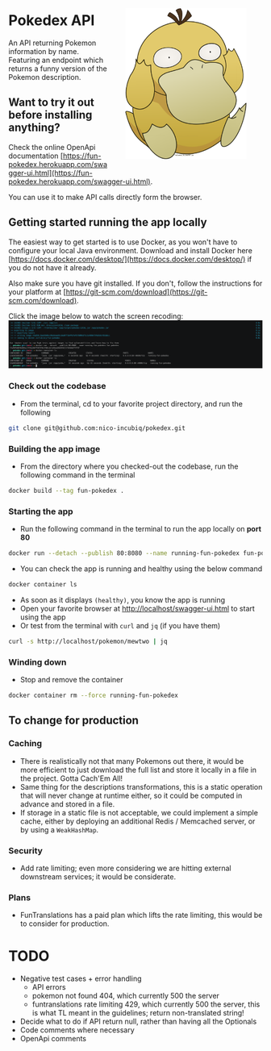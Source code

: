 <img align="right" style="width: 15rem; margin: 2rem" src="assets/psyduck.png">

# Pokedex API

An API returning Pokemon information by name.  
Featuring an endpoint which returns a funny version of the Pokemon description.

## Want to try it out before installing anything?
Check the online OpenApi documentation [https://fun-pokedex.herokuapp.com/swagger-ui.html](https://fun-pokedex.herokuapp.com/swagger-ui.html).

You can use it to make API calls directly form the browser.

## Getting started running the app locally
The easiest way to get started is to use Docker, as you won't have to configure your
local Java environment. Download and install Docker here [https://docs.docker.com/desktop/](https://docs.docker.com/desktop/)
if you do not have it already.

Also make sure you have git installed. If you don't, follow the instructions for your platform
at [https://git-scm.com/download](https://git-scm.com/download).

Click the image below to watch the screen recoding:
[![asciicast](assets/docker-asciinema.png)](https://asciinema.org/a/GGy0xfnDb925mcYqpbqBPxQt8)

### Check out the codebase
- From the terminal, cd to your favorite project directory, and run the following
```bash
git clone git@github.com:nico-incubiq/pokedex.git
```

### Building the app image
- From the directory where you checked-out the codebase, run the following command in the terminal
```bash
docker build --tag fun-pokedex .
```

### Starting the app
- Run the following command in the terminal to run the app locally on **port 80**
```bash
docker run --detach --publish 80:8080 --name running-fun-pokedex fun-pokedex
```
- You can check the app is running and healthy using the below command
```bash
docker container ls
```
- As soon as it displays `(healthy)`, you know the app is running
- Open your favorite browser at [http://localhost/swagger-ui.html](http://localhost/swagger-ui.html) to start using the app
- Or test from the terminal with `curl` and `jq` (if you have them)
```bash
curl -s http://localhost/pokemon/mewtwo | jq
```

### Winding down
- Stop and remove the container
```bash
docker container rm --force running-fun-pokedex
```

## To change for production
### Caching
- There is realistically not that many Pokemons out there, it would be more
efficient to just download the full list and store it locally in a file in
the project. Gotta Cach'Em All!
- Same thing for the descriptions transformations, this is a static operation
that will never change at runtime either, so it could be computed in advance
and stored in a file.
- If storage in a static file is not acceptable, we could implement a simple cache, either
by deploying an additional Redis / Memcached server, or by using a `WeakHashMap`.

### Security
- Add rate limiting; even more considering we are hitting external downstream
services; it would be considerate.

### Plans
- FunTranslations has a paid plan which lifts the rate limiting, this would be to
consider for production.

# TODO
- Negative test cases + error handling
  - API errors
  - pokemon not found 404, which currently 500 the server
  - funtranslations rate limiting 429, which currently 500 the server,
    this is what TL meant in the guidelines; return non-translated string!
- Decide what to do if API return null, rather than having all the Optionals
- Code comments where necessary
- OpenApi comments
